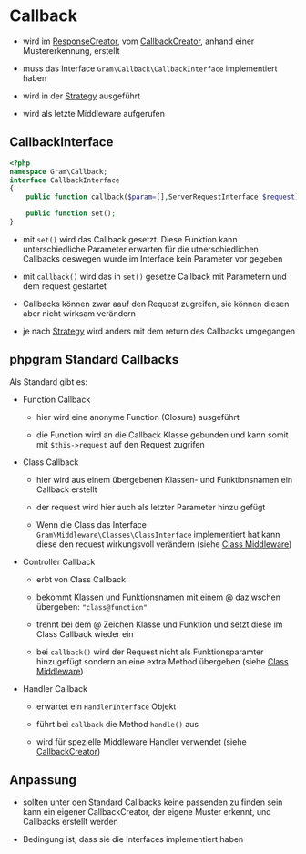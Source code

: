 # Callback

- wird im [ResponseCreator](../Middleware/responsehandle.md), vom [CallbackCreator](../CallbackCreator/index.md), anhand einer Mustererkennung, erstellt

- muss das Interface ``Gram\Callback\CallbackInterface`` implementiert haben

- wird in der [Strategy](../Strategy/index.md) ausgeführt

- wird als letzte Middleware aufgerufen

## CallbackInterface

````php
<?php
namespace Gram\Callback;
interface CallbackInterface
{
	public function callback($param=[],ServerRequestInterface $request);

	public function set();
}
````


- mit ``set()`` wird das Callback gesetzt. Diese Funktion kann unterschiedliche Parameter erwarten für die utnerschiedlichen Callbacks deswegen wurde im Interface kein Parameter vor gegeben

- mit ``callback()`` wird das in ``set()`` gesetze Callback mit Parametern und dem request gestartet

- Callbacks können zwar aauf den Request zugreifen, sie können diesen aber nicht wirksam verändern

- je nach [Strategy](../Strategy/index.md) wird anders mit dem return des Callbacks umgegangen

## phpgram Standard Callbacks

Als Standard gibt es:

- Function Callback 

	- hier wird eine anonyme Function (Closure) ausgeführt

	- die Function wird an die Callback Klasse gebunden und kann somit mit ``$this->request`` auf den Request zugrifen

- Class Callback 

	- hier wird aus einem übergebenen Klassen- und Funktionsnamen ein Callback erstellt

	- der request wird hier auch als letzter Parameter hinzu gefügt
	
	- Wenn die Class das Interface ``Gram\Middleware\Classes\ClassInterface`` implementiert hat kann diese den request wirkungsvoll verändern (siehe [Class Middleware](../Middleware/classmw.md))

- Controller Callback

	- erbt von Class Callback

	- bekommt Klassen und Funktionsnamen mit einem @ daziwschen übergeben: ``"class@function"``

	- trennt bei dem @ Zeichen Klasse und Funktion und setzt diese im Class Callback wieder ein

	- bei ``callback()`` wird der Request nicht als Funktionsparamter hinzugefügt sondern an eine extra Method übergeben (siehe [Class Middleware](../Middleware/classmw.md))

- Handler Callback

	- erwartet ein ``HandlerInterface`` Objekt

	- führt bei ``callback`` die Method ``handle()`` aus

	- wird für spezielle Middleware Handler verwendet (siehe [CallbackCreator](../CallbackCreator/index.md))
	

## Anpassung

- sollten unter den Standard Callbacks keine passenden zu finden sein kann ein eigener CallbackCreator, der eigene Muster erkennt, und Callbacks erstellt werden

- Bedingung ist, dass sie die Interfaces implementiert haben